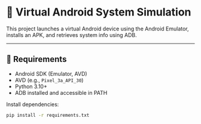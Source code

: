 # 📱 Virtual Android System Simulation

This project launches a virtual Android device using the Android Emulator, installs an APK, and retrieves system info using ADB.

---

## 🔧 Requirements

- Android SDK (Emulator, AVD)
- AVD (e.g., `Pixel_3a_API_30`)
- Python 3.10+
- ADB installed and accessible in PATH

Install dependencies:
```bash
pip install -r requirements.txt
